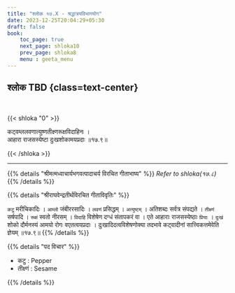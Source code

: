 ```yaml
---
title: "श्लोक १७.X - श्रद्धात्रयविभागयोग"
date: 2023-12-25T20:04:29+05:30
draft: false
book:
    toc_page: true
    next_page: shloka10
    prev_page: shloka8
    menu : geeta_menu
---
```




## श्लोक TBD {class=text-center}

<br/>

{{< shloka  "0"  >}}

कट्वम्ललवणात्युष्णतीक्ष्णरूक्षविदाहिनः ।  
आहारा राजसस्येष्टा दुःखशोकामयप्रदाः ॥१७.९॥

{{< /shloka >}}

---


{{% details "श्रीमत्मध्वाचार्यभगवत्पादाचर्य विरचित  गीताभाष्य" %}}
*Refer to  shloka(१७.८)*
{{% /details %}}



{{% details "श्रीराघवेन्द्रतीर्थविरचित गीताविवृतिः" %}}

`कटु` मरीचिकादिः । `आम्लो` जंबीररसादिः । `लवणं` प्रसिद्धम्‌ । 
`अत्युष्टम्‌` । अतिशब्दः सर्वत्र संपद्यते । 
`तीक्ष्णं` सर्षपादि । `रूक्षं` स्वतो नीरसम्‌ । `विदाहि` 
विशेषेण दग्धं संतापकरं वा । एते
आहाराः राजसस्येष्ठाः `प्रियाः` । `दुःखं` शोको दौर्मनस्यं
आमयो रोगः वएतत्वयप्रदाः । दुःखादिदत्वविशेषणोक्या 
तदभावे कट्वादीनां सात्त्विकत्तमेवेति ज्ञेयम्‌ ॥१७.९॥
{{% /details %}}



{{% details "पद विचार" %}}

- कटु : Pepper
- तीक्ष्णं : Sesame

{{% /details %}}
